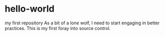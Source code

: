 # hello-world
my first repository
As a bit of a lone wolf, I need to start engaging in better practices. This is my first foray into source control.
